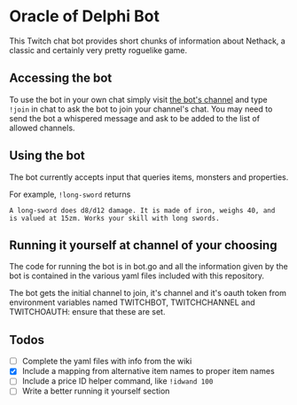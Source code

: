 # Oracle of Delphi Bot

This Twitch chat bot provides short chunks of information about Nethack, a
classic and certainly very pretty roguelike game.

## Accessing the bot

To use the bot in your own chat simply visit [the bot's channel] and type
`!join` in chat to ask the bot to join your channel's chat.  You may need to
send the bot a whispered message and ask to be added to the list of allowed
channels.

## Using the bot

The bot currently accepts input that queries items, monsters and properties.

For example, `!long-sword` returns 

```
A long-sword does d8/d12 damage. It is made of iron, weighs 40, and
is valued at 15zm. Works your skill with long swords.
```

## Running it yourself at channel of your choosing

The code for running the bot is in bot.go and all the information given by
the bot is contained in the various yaml files included with this repository.

The bot gets the initial channel to join, it's channel and it's oauth token from
environment variables named TWITCHBOT, TWITCHCHANNEL and TWITCHOAUTH: ensure
that these are set.  

## Todos

- [ ] Complete the yaml files with info from the wiki
- [x] Include a mapping from alternative item names to proper item names
- [ ] Include a price ID helper command, like `!idwand 100`
- [ ] Write a better running it yourself section

[the bot's channel]: https://twitch.tv/oracleofdeplhibot
